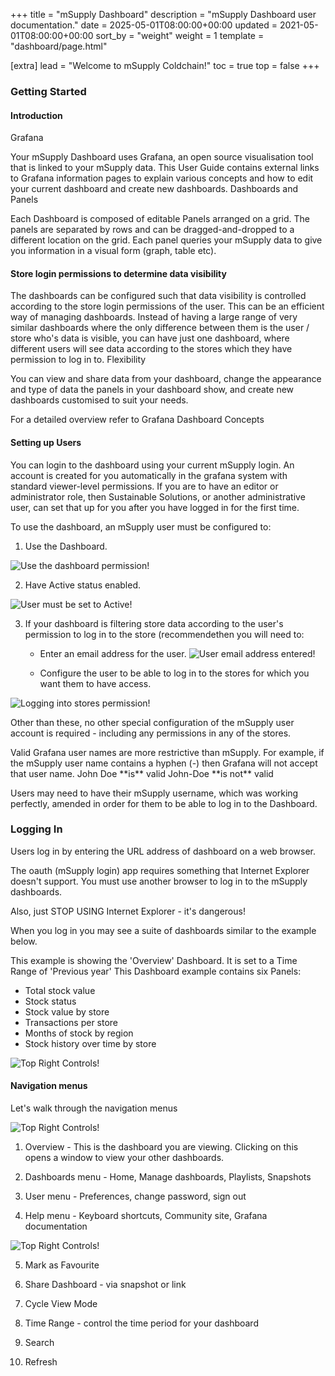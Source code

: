 +++
title = "mSupply Dashboard"
description = "mSupply Dashboard user documentation."
date = 2025-05-01T08:00:00+00:00
updated = 2021-05-01T08:00:00+00:00
sort_by = "weight"
weight = 1
template = "dashboard/page.html"

[extra]
lead = "Welcome to mSupply Coldchain!"
toc = true
top = false
+++

### Getting Started
#### Introduction
Grafana

Your mSupply Dashboard uses Grafana, an open source visualisation tool that is linked to your mSupply data. This User Guide contains external links to Grafana information pages to explain various concepts and how to edit your current dashboard and create new dashboards.
Dashboards and Panels

Each Dashboard is composed of editable Panels arranged on a grid. The panels are separated by rows and can be dragged-and-dropped to a different location on the grid. Each panel queries your mSupply data to give you information in a visual form (graph, table etc).

#### Store login permissions to determine data visibility

The dashboards can be configured such that data visibility is controlled according to the store login permissions of the user. This can be an efficient way of managing dashboards. Instead of having a large range of very similar dashboards where the only difference between them is the user / store who's data is visible, you can have just one dashboard, where different users will see data according to the stores which they have permission to log in to.
Flexibility

You can view and share data from your dashboard, change the appearance and type of data the panels in your dashboard show, and create new dashboards customised to suit your needs.

For a detailed overview refer to Grafana Dashboard Concepts


#### Setting up Users

You can login to the dashboard using your current mSupply login. An account is created for you automatically in the grafana system with standard viewer-level permissions. If you are to have an editor or administrator role, then Sustainable Solutions, or another administrative user, can set that up for you after you have logged in for the first time.

To use the dashboard, an mSupply user must be configured to:

1. Use the Dashboard.

![Use the dashboard permission!](/dashboard/images/mSupply_permission_dashboard.png)

2. Have Active status enabled.

![User must be set to Active!](/dashboard/images/active_user_permission.png)


3. If your dashboard is filtering store data according to the user's permission to log in to the store (recommendethen you will need to:
     * Enter an email address for the user.
![User email address entered!](/dashboard/images/email_user_entered.png)

     * Configure the user to be able to log in to the stores for which you want them to have access.

![Logging into stores permission!](/dashboard/images/permission_can_log_in.png)

Other than these, no other special configuration of the mSupply user account is required - including any permissions in any of the stores.

<div class="note">
Valid Grafana user names are more restrictive than mSupply. For example, if the mSupply user name contains a hyphen (-) then Grafana will not accept that user name.
    John Doe **is** valid
    John-Doe **is not** valid
</div>

Users may need to have their mSupply username, which was working perfectly, amended in order for them to be able to log in to the Dashboard.

### Logging In

Users log in by entering the URL address of dashboard on a web browser.

The oauth (mSupply login) app requires something that Internet Explorer doesn't support. You must use another browser to log in to the mSupply dashboards.

Also, just STOP USING Internet Explorer - it's dangerous!

When you log in you may see a suite of dashboards similar to the example below.

This example is showing the 'Overview' Dashboard.
It is set to a Time Range of 'Previous year'
This Dashboard example contains six Panels:

* Total stock value
* Stock status
* Stock value by store
* Transactions per store
* Months of stock by region
* Stock history over time by store

![Top Right Controls!](/dashboard/images/example_dashboard.png)

#### Navigation menus

Let's walk through the navigation menus

![Top Right Controls!](/dashboard/images/dashboard_top_left_controls.png)

1. Overview - This is the dashboard you are viewing. Clicking on this opens a window to view your other dashboards.

2. Dashboards menu - Home, Manage dashboards, Playlists, Snapshots

3. User menu - Preferences, change password, sign out

4. Help menu - Keyboard shortcuts, Community site, Grafana documentation

![Top Right Controls!](/dashboard/images/dashboard_top_right_controls.png)


5. Mark as Favourite

6. Share Dashboard - via snapshot or link

7. Cycle View Mode

8. Time Range - control the time period for your dashboard

9. Search

10. Refresh

